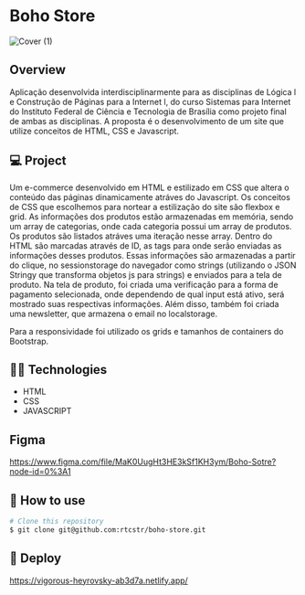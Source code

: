 # Boho Store

![Cover (1)](https://user-images.githubusercontent.com/52331000/131263507-d73f67e1-8633-4cf4-a8d8-8b6f0ff37203.png)

 
## Overview

Aplicação desenvolvida interdisciplinarmente para as disciplinas de Lógica l e Construção de Páginas para a Internet l, do curso Sistemas para Internet do Instituto Federal de Ciência e Tecnologia de Brasília como projeto final de ambas as disciplinas. 
A proposta é o desenvolvimento de um site que utilize conceitos de HTML, CSS e Javascript. 

## 💻 Project

Um e-commerce desenvolvido em HTML e estilizado em CSS que altera o conteúdo das páginas dinamicamente atráves do Javascript. 
Os conceitos de CSS que escolhemos para nortear a estilização do site são flexbox e grid. 
As informações dos produtos estão armazenadas em memória, sendo um array de categorias, onde cada categoria possui um array de produtos. 
Os produtos são listados atráves uma iteração nesse array.
Dentro do HTML são marcadas através de ID, as tags para onde serão enviadas as informações desses produtos. 
Essas informações são armazenadas a partir do clique, no sessionstorage do navegador como strings (utilizando o JSON Stringy que transforma objetos js para strings) e enviados para a tela de produto. 
Na tela de produto, foi criada uma verificação para a forma de pagamento selecionada, onde dependendo de qual input está ativo, será mostrado suas respectivas informações. 
Além disso, também foi criada uma newsletter, que armazena o email no localstorage. 

Para a responsividade foi utilizado os grids e tamanhos de containers do Bootstrap.

## 👨‍💻 Technologies

- HTML
- CSS
- JAVASCRIPT

## Figma
https://www.figma.com/file/MaK0UugHt3HE3kSf1KH3ym/Boho-Sotre?node-id=0%3A1


## 🚀 How to use

```bash
# Clone this repository
$ git clone git@github.com:rtcstr/boho-store.git

```
 ## 🔮 Deploy 
 https://vigorous-heyrovsky-ab3d7a.netlify.app/
 
